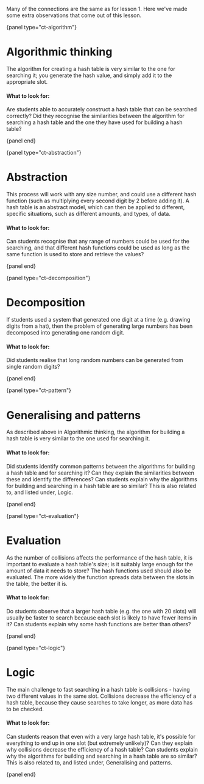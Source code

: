 Many of the connections are the same as for lesson 1. Here we've made some extra observations that come out of this lesson.

{panel type="ct-algorithm"}

# Algorithmic thinking

The algorithm for creating a hash table is very similar to the one for searching it; you generate the hash value, and simply add it to the appropriate slot.

#### What to look for:

Are students able to accurately construct a hash table that can be searched correctly? Did they recognise the similarities between the algorithm for searching a hash table and the one they have used for building a hash table?

{panel end}

{panel type="ct-abstraction"}

# Abstraction

This process will work with any size number, and could use a different hash function (such as multiplying every second digit by 2 before adding it). A hash table is an abstract model, which can then be applied to different, specific situations, such as different amounts, and types, of data.

#### What to look for:

Can students recognise that any range of numbers could be used for the searching, and that different hash functions could be used as long as the same function is used to store and retrieve the values?

{panel end}

{panel type="ct-decomposition"}

# Decomposition

If students used a system that generated one digit at a time (e.g. drawing digits from a hat), then the problem of generating large numbers has been decomposed into generating one random digit.

#### What to look for:

Did students realise that long random numbers can be generated from single random digits?

{panel end}

{panel type="ct-pattern"}

# Generalising and patterns

As described above in Algorithmic thinking, the algorithm for building a hash table is very similar to the one used for searching it.

#### What to look for:

Did students identify common patterns between the algorithms for building a hash table and for searching it? Can they explain the similarities between these and identify the differences? 
Can students explain why the algorithms for building and searching in a hash table are so similar? This is also related to, and listed under, Logic.

{panel end}

{panel type="ct-evaluation"}

# Evaluation

As the number of collisions affects the performance of the hash table, it is important to evaluate a hash table's size; is it suitably large enough for the amount of data it needs to store? The hash functions used should also be evaluated. The more widely the function spreads data between the slots in the table, the better it is.

#### What to look for:

Do students observe that a larger hash table (e.g. the one with 20 slots) will usually be faster to search because each slot is likely to have fewer items in it?
Can students explain why some hash functions are better than others?

{panel end}

{panel type="ct-logic"}

# Logic

The main challenge to fast searching in a hash table is collisions - having two different values in the same slot. Collisions decrease the efficiency of a hash table, because they cause searches to take longer, as more data has to be checked.

#### What to look for:

Can students reason that even with a very large hash table, it's possible for everything to end up in one slot (but extremely unlikely)?
Can they explain why collisions decrease the efficiency of a hash table?
Can students explain why the algorithms for building and searching in a hash table are so similar? This is also related to, and listed under, Generalising and patterns.

{panel end}
